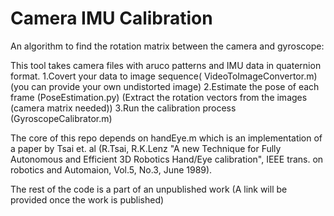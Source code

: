 # Camera IMU Calibration
 An algorithm to find the rotation matrix between the camera and gyroscope:

This tool takes camera files with aruco patterns and IMU data in quaternion format. 
1.Covert your data to image sequence( VideoToImageConvertor.m) (you can provide your own undistorted image)
2.Estimate the pose of each frame (PoseEstimation.py) (Extract the rotation vectors from the images (camera matrix needed))
3.Run the calibration process (GyroscopeCalibrator.m) 

The core of this repo depends on handEye.m which is an implementation of a paper by Tsai et. al (R.Tsai, R.K.Lenz "A new Technique for Fully Autonomous and Efficient 3D Robotics Hand/Eye calibration", IEEE trans. on robotics and Automaion, Vol.5, No.3, June 1989).

The rest of the code is a part of an unpublished work (A link will be provided once the work is published)
